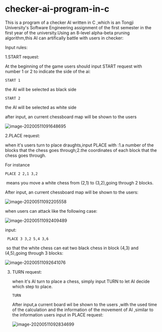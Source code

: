 # checker-ai-program-in-c

This is a program of a checker AI written in C ,which is an  Tongji University's Software Engineering assignment of the first semester in the first year of the university.Using an 8-level alpha-beta pruning algorithm,this AI can  artifically battle with users in checker:

Input rules:

1.START request:

At the beginning of the game users should input START request with number 1 or 2 to indicate the side of the ai:

```
START 1
```

   the AI will be selected as black side 



```
START 2
```

   the AI will be selected as white side 





after input, an current chessboard map will be shown to the users

![image-20200511091648695](C:\Users\一壤\AppData\Roaming\Typora\typora-user-images\image-20200511091648695.png)









2.PLACE request:

when it's users turn to place draughts,input PLACE with :1.a number of the blocks that the chess  goes through;2.the coordinates of each block that the chess  goes through.

For instance	

```
PLACE 2 2,1 3,2
```

​      means you move a white chess from (2,1) to (3,2),going through 2 blocks.



After input, an current chessboard map will be shown to the users:

![image-20200511092205558](C:\Users\一壤\AppData\Roaming\Typora\typora-user-images\image-20200511092205558.png)

when users can attack like the following case:

![image-20200511092409489](C:\Users\一壤\AppData\Roaming\Typora\typora-user-images\image-20200511092409489.png)

input:

```
 PLACE 3 3,2 5,4 3,6
```

​	so that the white chess can eat two black chess in block (4,3) and (4,5),going through 3 blocks:

![image-20200511092641076](C:\Users\一壤\AppData\Roaming\Typora\typora-user-images\image-20200511092641076.png)







3. TURN request:

   when it's AI turn to place a chess, simply input TURN to let AI decide which step to place.

   ```
   TURN
   ```

   After input,a current board wil be shown to the users ,with the used time of the calculation and the information of the movement of AI ,similar to the information users input in PLACE request:

   ![image-20200511092834699](C:\Users\一壤\AppData\Roaming\Typora\typora-user-images\image-20200511092834699.png)

   

   



